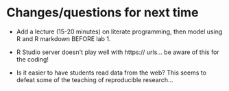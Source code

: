 # Changes/questions for next time

- Add a lecture (15-20 minutes) on literate programming, then model using R and R markdown BEFORE lab 1.

- R Studio server doesn't play well with https:// urls... be aware of this for the coding!

- Is it easier to have students read data from the web? This seems to defeat some of the teaching of reproducible research...
